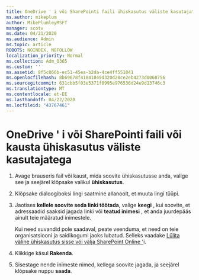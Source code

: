 ```yaml
---
title: OneDrive ' i või SharePointi faili ühiskasutus väliste kasutajatega
ms.author: mikeplum
author: MikePlumleyMSFT
manager: scotv
ms.date: 04/21/2020
ms.audience: Admin
ms.topic: article
ROBOTS: NOINDEX, NOFOLLOW
localization_priority: Normal
ms.collection: Adm_O365
ms.custom: ''
ms.assetid: 8f5c866b-ec51-45ea-b2da-4ce4ff551041
ms.openlocfilehash: 8b69678f41841849d320d28ce2eb4273d0068756
ms.sourcegitcommit: 631cbb5f03e5371f0995e976536d24e9d13746c3
ms.translationtype: MT
ms.contentlocale: et-EE
ms.lasthandoff: 04/22/2020
ms.locfileid: "43767461"
---
```

# <a name="share-a-onedrive-or-sharepoint-file-or-folder-with-external-users"></a>OneDrive ' i või SharePointi faili või kausta ühiskasutus väliste kasutajatega

1. Avage brauseris fail või kaust, mida soovite ühiskasutusse anda, valige see ja seejärel klõpsake valikul **ühiskasutus**.
    
2. Klõpsake dialoogiboksi lingi saatmine allanoolt, et muuta lingi tüüpi.
    
3. Jaotises **kellele soovite seda linki töötada**, valige **keegi** , kui soovite, et adressaadid saaksid jagada linki või **teatud inimesi** , et anda juurdepääs ainult teie määratud inimestele. 
    
    Kui need suvandid pole saadaval, peate veenduma, et need on teie organisatsiooni ja saidikogumi jaoks lubatud. Selleks vaadake [Lülita väline ühiskasutus sisse või välja SharePoint Online '](https://go.microsoft.com/fwlink/?linkid=866426)i.
    
4. Klikkige käsul **Rakenda**.
    
5. Sisestage nende inimeste nimed, kellega soovite jagada, ja seejärel klõpsake nuppu **saada**.
    

